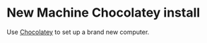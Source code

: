 # New Machine Chocolatey install

Use [Chocolatey](https://chocolatey.org/) to set up a brand new computer. 